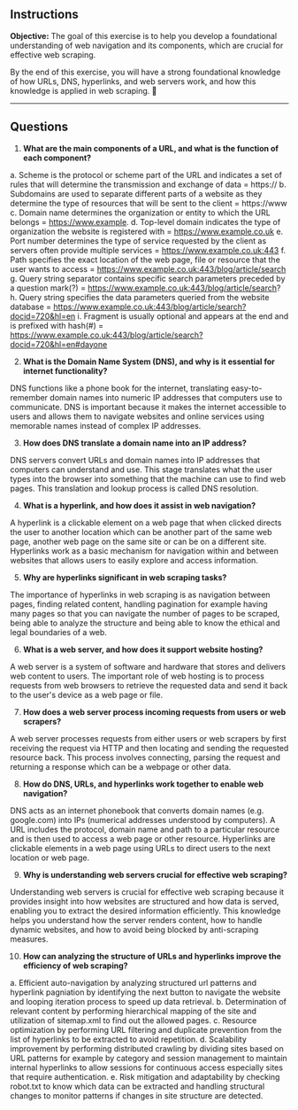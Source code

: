 ## **Instructions**  
**Objective:** The goal of this exercise is to help you develop a foundational understanding of web navigation and its components, which are crucial for effective web scraping.

By the end of this exercise, you will have a strong foundational knowledge of how URLs, DNS, hyperlinks, and web servers work, and how this knowledge is applied in web scraping. 🚀  

---

## **Questions**  
1. **What are the main components of a URL, and what is the function of each component?**  

a. Scheme is the protocol or scheme part of the URL and indicates a set of rules that will determine the transmission and exchange of data = https://
b. Subdomains are used to separate different parts of a website as they determine the type of resources that will be sent to the client = https://www
c. Domain name determines the organization or entity to which the URL belongs = https://www.example.
d. Top-level domain indicates the type of organization the website is registered with = https://www.example.co.uk
e. Port number determines the type of service requested by the client as servers often provide multiple services = https://www.example.co.uk:443
f. Path specifies the exact location of the web page, file or resource that the user wants to access = https://www.example.co.uk:443/blog/article/search
g. Query string separator contains specific search parameters preceded by a question mark(?) = https://www.example.co.uk:443/blog/article/search?
h. Query string specifies the data parameters queried from the website database = https://www.example.co.uk:443/blog/article/search?docid=720&hl=en
i. Fragment is usually optional and appears at the end and is prefixed with hash(#) = https://www.example.co.uk:443/blog/article/search?docid=720&hl=en#dayone


2. **What is the Domain Name System (DNS), and why is it essential for internet functionality?**  

DNS functions like a phone book for the internet, translating easy-to-remember domain names into numeric IP addresses that computers use to communicate. DNS is important because it makes the internet accessible to users and allows them to navigate websites and online services using memorable names instead of complex IP addresses.


3. **How does DNS translate a domain name into an IP address?**  

DNS servers convert URLs and domain names into IP addresses that computers can understand and use. This stage translates what the user types into the browser into something that the machine can use to find web pages. This translation and lookup process is called DNS resolution.


4. **What is a hyperlink, and how does it assist in web navigation?**  

A hyperlink is a clickable element on a web page that when clicked directs the user to another location which can be another part of the same web page, another web page on the same site or can be on a different site. Hyperlinks work as a basic mechanism for navigation within and between websites that allows users to easily explore and access information.

5. **Why are hyperlinks significant in web scraping tasks?**  

The importance of hyperlinks in web scraping is as navigation between pages, finding related content, handling pagination for example having many pages so that you can navigate the number of pages to be scraped, being able to analyze the structure and being able to know the ethical and legal boundaries of a web.

6. **What is a web server, and how does it support website hosting?**  

A web server is a system of software and hardware that stores and delivers web content to users. The important role of web hosting is to process requests from web browsers to retrieve the requested data and send it back to the user's device as a web page or file.

7. **How does a web server process incoming requests from users or web scrapers?**  

A web server processes requests from either users or web scrapers by first receiving the request via HTTP and then locating and sending the requested resource back. This process involves connecting, parsing the request and returning a response which can be a webpage or other data.

8. **How do DNS, URLs, and hyperlinks work together to enable web navigation?**  

DNS acts as an internet phonebook that converts domain names (e.g. google.com) into IPs (numerical addresses understood by computers). A URL includes the protocol, domain name and path to a particular resource and is then used to access a web page or other resource. Hyperlinks are clickable elements in a web page using URLs to direct users to the next location or web page.

9. **Why is understanding web servers crucial for effective web scraping?**  

Understanding web servers is crucial for effective web scraping because it provides insight into how websites are structured and how data is served, enabling you to extract the desired information efficiently. This knowledge helps you understand how the server renders content, how to handle dynamic websites, and how to avoid being blocked by anti-scraping measures.

10. **How can analyzing the structure of URLs and hyperlinks improve the efficiency of web scraping?**  

a. Efficient auto-navigation by analyzing structured url patterns and hyperlink pagniation by identifying the next button to navigate the website and looping iteration process to speed up data retrieval.
b. Determination of relevant content by performing hierarchical mapping of the site and utilization of sitemap.xml to find out the allowed pages.
c. Resource optimization by performing URL filtering and duplicate prevention from the list of hyperlinks to be extracted to avoid repetition.
d. Scalability improvement by performing distributed crawling by dividing sites based on URL patterns for example by category and session management to maintain internal hyperlinks to allow sessions for continuous access especially sites that require authentication.
e. Risk mitigation and adaptability by checking robot.txt to know which data can be extracted and handling structural changes to monitor patterns if changes in site structure are detected.

